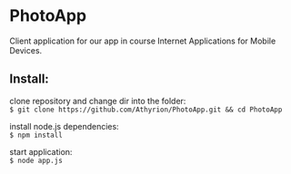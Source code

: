 # PhotoApp
Client application for our app in course Internet Applications for Mobile Devices.

## Install:
clone repository and change dir into the folder:  
``$ git clone https://github.com/Athyrion/PhotoApp.git && cd PhotoApp``

install node.js dependencies:  
``$ npm install``

start application:  
``$ node app.js``
